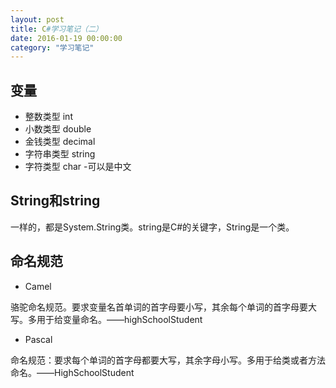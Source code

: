 ```yaml
---
layout: post
title: C#学习笔记（二）
date: 2016-01-19 00:00:00
category: "学习笔记"
---
```



## 变量
* 整数类型 int
* 小数类型 double
* 金钱类型 decimal
* 字符串类型 string
* 字符类型 char -可以是中文

## String和string
一样的，都是System.String类。string是C#的关键字，String是一个类。

## 命名规范
* Camel 

骆驼命名规范。要求变量名首单词的首字母要小写，其余每个单词的首字母要大写。多用于给变量命名。——highSchoolStudent
* Pascal

命名规范：要求每个单词的首字母都要大写，其余字母小写。多用于给类或者方法命名。——HighSchoolStudent
